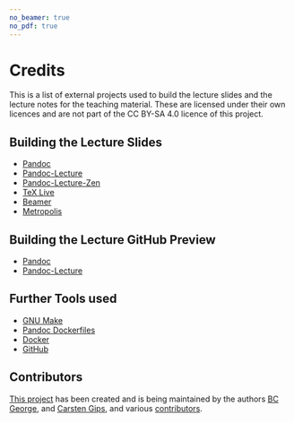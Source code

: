 ```yaml
---
no_beamer: true
no_pdf: true
---
```


# Credits

This is a list of external projects used to build the lecture slides and the lecture
notes for the teaching material. These are licensed under their own licences and are
not part of the CC BY-SA 4.0 licence of this project.

## Building the Lecture Slides

-   [Pandoc](https://github.com/jgm/pandoc)
-   [Pandoc-Lecture](https://github.com/cagix/pandoc-lecture)
-   [Pandoc-Lecture-Zen](https://github.com/cagix/pandoc-lecture-zen)
-   [TeX Live](http://tug.org/texlive/)
-   [Beamer](https://github.com/josephwright/beamer)
-   [Metropolis](https://github.com/matze/mtheme)

## Building the Lecture GitHub Preview

-   [Pandoc](https://github.com/jgm/pandoc)
-   [Pandoc-Lecture](https://github.com/cagix/pandoc-lecture)

## Further Tools used

-   [GNU Make](https://www.gnu.org/software/make/)
-   [Pandoc Dockerfiles](https://github.com/pandoc/dockerfiles)
-   [Docker](https://www.docker.com/)
-   [GitHub](https://github.com/)

## Contributors

[This project](https://github.com/Compiler-CampusMinden/CB-Vorlesung-Bachelor) has
been created and is being maintained by the authors [BC
George](https://github.com/bcg7), and [Carsten Gips](https://github.com/cagix), and
various
[contributors](https://github.com/Compiler-CampusMinden/CB-Vorlesung-Bachelor/graphs/contributors).
